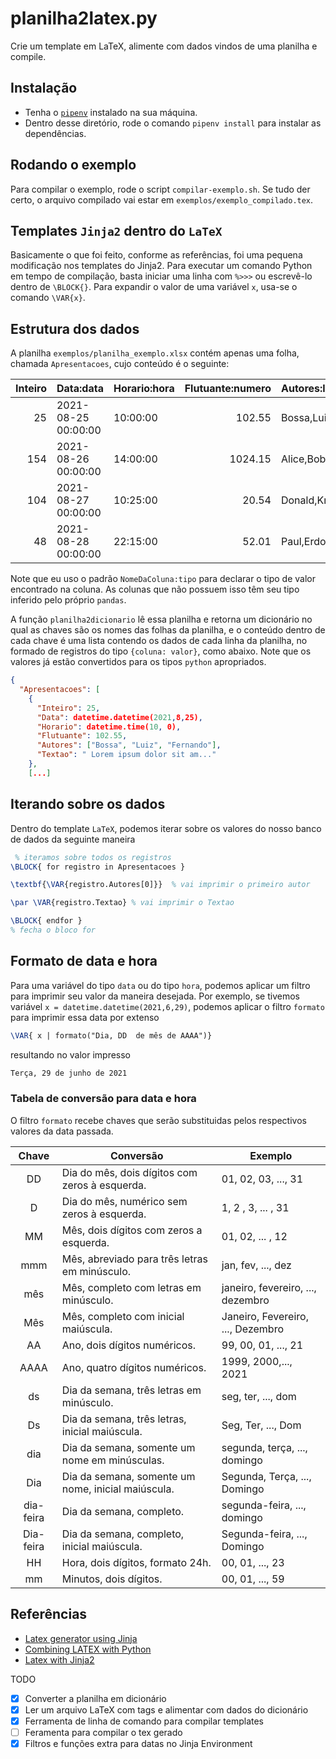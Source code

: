 # planilha2latex.py
Crie um template em LaTeX, alimente com dados vindos de uma planilha e compile. 

## Instalação

* Tenha o [`pipenv`](https://pypi.org/project/pipenv/) instalado na sua máquina.
* Dentro desse diretório, rode o comando `pipenv install` para instalar as dependências.

## Rodando o exemplo 

Para compilar o exemplo, rode o script `compilar-exemplo.sh`. Se tudo der certo, o arquivo compilado vai estar em  `exemplos/exemplo_compilado.tex`.


## Templates `Jinja2` dentro do `LaTeX`

Basicamente o que foi feito, conforme as referências, foi uma pequena modificação 
nos templates do Jinja2. Para executar um comando Python em tempo de compilação, 
basta iniciar uma linha com `%>>>` ou escrevê-lo dentro de `\BLOCK{}`. 
Para expandir o valor de uma variável `x`, usa-se o comando `\VAR{x}`. 

## Estrutura dos dados

A planilha `exemplos/planilha_exemplo.xlsx` contém apenas uma folha, chamada `Apresentacoes`, cujo conteúdo é o seguinte:

|   Inteiro | Data:data           | Horario:hora   |   Flutuante:numero | Autores:lista       | Textao                      |
|----------:|:--------------------|:---------------|-------------------:|:--------------------|:----------------------------|
|        25 | 2021-08-25 00:00:00 | 10:00:00       |             102.55 | Bossa,Luiz,Fernando | Lorem ipsum dolor sit am... |
|       154 | 2021-08-26 00:00:00 | 14:00:00       |            1024.15 | Alice,Bob           | Nulla facilisi. Donec sc... |
|       104 | 2021-08-27 00:00:00 | 10:25:00       |              20.54 | Donald,Knuth        | Vestibulum consectetur, ... |
|        48 | 2021-08-28 00:00:00 | 22:15:00       |              52.01 | Paul,Erdos          | Duis mollis vel odio ac ... |

Note que eu uso o padrão `NomeDaColuna:tipo` para declarar o tipo de valor encontrado na coluna. As colunas que não possuem isso têm seu tipo inferido pelo próprio `pandas`. 

A função `planilha2dicionario` lê essa planilha e retorna um dicionário no qual as chaves são os nomes das folhas da planilha, e o conteúdo dentro de cada chave é uma lista contendo os dados de cada linha da planilha, no formado de registros do tipo `{coluna: valor}`, como abaixo. Note que os valores já estão convertidos para os tipos `python` apropriados.

```json
{
  "Apresentacoes": [
    {
      "Inteiro": 25,
      "Data": datetime.datetime(2021,8,25),
      "Horario": datetime.time(10, 0),
      "Flutuante": 102.55,
      "Autores": ["Bossa", "Luiz", "Fernando"],
      "Textao": " Lorem ipsum dolor sit am..."
    },
    [...]
```

## Iterando sobre os dados

Dentro do template `LaTeX`, podemos iterar sobre os valores do nosso banco de dados da 
seguinte maneira

```latex
 % iteramos sobre todos os registros
\BLOCK{ for registro in Apresentacoes }

\textbf{\VAR{registro.Autores[0]}}  % vai imprimir o primeiro autor

\par \VAR{registro.Textao} % vai imprimir o Textao

\BLOCK{ endfor } 
% fecha o bloco for
```

## Formato de data e hora

Para uma variável do tipo `data` ou do tipo `hora`, podemos aplicar um filtro para imprimir 
seu valor da maneira desejada. Por exemplo, se tivemos variável `x = datetime.datetime(2021,6,29)`, podemos aplicar o filtro `formato` para imprimir essa data por extenso
```latex
\VAR{ x | formato("Dia, DD  de mês de AAAA")}
```
resultando no valor impresso 
```latex
Terça, 29 de junho de 2021
```

### Tabela de conversão para data e hora

O filtro `formato` recebe chaves que serão substituidas pelos respectivos valores da data passada.

| Chave | Conversão | Exemplo | 
|:-----:| ----------| ------- | 
| DD | Dia do mês, dois dígitos com zeros à esquerda. | 01, 02, 03, ..., 31 |
| D | Dia do mês, numérico sem zeros à esquerda. | 1, 2 , 3, ... , 31 |
| MM | Mês, dois dígitos com zeros a esquerda. | 01, 02, ... , 12 |
| mmm | Mês, abreviado para três letras em minúsculo. | jan, fev, ..., dez |
| mês | Mês, completo com letras em minúsculo. |  janeiro, fevereiro, ..., dezembro |
| Mês | Mês, completo com inicial maiúscula. | Janeiro, Fevereiro, ..., Dezembro |
| AA | Ano, dois dígitos numéricos. | 99, 00, 01, ..., 21 |
| AAAA | Ano, quatro dígitos numéricos. | 1999, 2000,..., 2021 |
| ds | Dia da semana, três letras em minúsculo. | seg, ter, ..., dom |
| Ds | Dia da semana, três letras, inicial maiúscula. | Seg, Ter, ..., Dom |
| dia | Dia da semana, somente um nome em minúsculas. | segunda, terça, ..., domingo |
| Dia | Dia da semana, somente um nome, inicial maiúscula. | Segunda, Terça, ..., Domingo |
| dia-feira | Dia da semana, completo. | segunda-feira, ..., domingo |
| Dia-feira | Dia da semana, completo, inicial maiúscula. | Segunda-feira, ..., Domingo |
| HH | Hora, dois dígitos, formato 24h. | 00, 01, ..., 23 |
| mm | Minutos, dois dígitos. | 00, 01, ..., 59 | 


## Referências

* [Latex generator using Jinja](https://manu.hbrt.eu/latex-generator-using-jinja.html)
* [Combining LATEX with Python](https://tug.org/tug2019/slides/slides-ziegenhagen-python.pdf)
* [Latex with Jinja2](https://miller-blog.com/latex-with-jinja2/)

TODO

* [x] Converter a planilha em dicionário
* [x] Ler um arquivo LaTeX com tags e alimentar com dados do dicionário
* [x] Ferramenta de linha de comando para compilar templates
* [ ] Feramenta para compilar o tex gerado 
* [x] Filtros e funções extra para datas no Jinja Environment